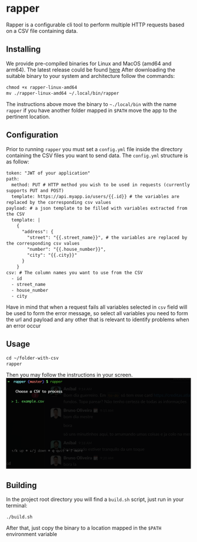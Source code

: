 # rapper

Rapper is a configurable cli tool to perform multiple HTTP requests based on a CSV file containing data.

## Installing

We provide pre-compiled binaries for Linux and MacOS (amd64 and arm64). The latest release could be found [here](https://github.com/anibaldeboni/rapper/releases/latest)
After downloading the suitable binary to your system and architecture follow the commands:

```
chmod +x rapper-linux-amd64
mv ./rapper-linux-amd64 ~/.local/bin/rapper
```

The instructions above move the binary to `~./local/bin` with the name `rapper` if you have another folder mapped in `$PATH` move the app to the pertinent location.

## Configuration

Prior to running `rapper` you must set a `config.yml` file inside the directory containing the CSV files you want to send data. The `config.yml` structure is as follow:

```
token: "JWT of your application"
path:
  method: PUT # HTTP method you wish to be used in requests (currently supports PUT and POST)
  template: https://api.myapp.io/users/{{.id}} # the variables are replaced by the corresponding csv values
payload: # a json template to be filled with variables extracted from the CSV
  template: |
    {
      "address": {
        "street": "{{.street_name}}", # the variables are replaced by the corresponding csv values
        "number": "{{.house_number}}",
        "city": "{{.city}}"
      }
    }
csv: # The column names you want to use from the CSV
  - id
  - street_name
  - house_number
  - city
```

Have in mind that when a request fails all variables selected in `csv` field will be used to form the error message, so select all variables you need to form the url and payload and any other that is relevant to identify problems when an error occur

## Usage

```
cd ~/folder-with-csv
rapper
```

Then you may follow the instructions in your screen.
![rapper intial screen](./assets/rapper.png)

## Building

In the project root directory you will find a `build.sh` script, just run in your terminal:

```
./build.sh
```

After that, just copy the binary to a location mapped in the `$PATH` environment variable
